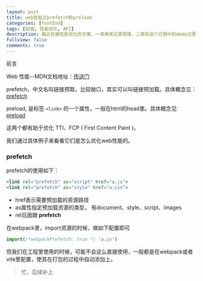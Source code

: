 ```yaml
---
layout: post
title: web性能之prefetch和preload
categories: [fontEnd]
tags: [前端, 性能优化, API]
description: 最近在做性能优化的方案，一来用来记录思路，二来将这个过程中的demo记录下来！
fullview: false
comments: true
---
```

前言

Web 性能--MDN文档地址：[传送门](https://developer.mozilla.org/zh-CN/docs/Web/Performance "web性能")

prefetch，中文名叫链接预取，比较拗口，其实可以叫链接预加载。具体概念见：[prefetch](https://developer.mozilla.org/zh-CN/docs/Glossary/Prefetch)

preload, 是标签 `<link>` 的一个属性，一般在html的head里。具体概念见:  [preload](https://developer.mozilla.org/zh-CN/docs/Web/HTML/Attributes/rel/preload)

这两个都有助于优化 TTI、FCP ( First Content Paint )。

我们通过具体例子来看看它们是怎么优化web性能的。

### prefetch

prefetch的使用如下：

```html
<link rel="prefetch" as="script" href="a.js">
<link rel="prefetch" as="style" href="a.css">
```

- href表示需要预加载的资源路径
- as属性指定预加载资源的类型， 有document、style、script、images
- rel后面跟 **prefetch**

在webpack里，import资源的时候，做如下配置即可

```js
import(/*webpackPrefetch: true */ 'a.js')
```

但我们在工程里使用的时候，可能不会这么直接使用，一般都是在webpack或者vite里配置，使其在打包的过程中自动添加上。

> 忙，后续补上
